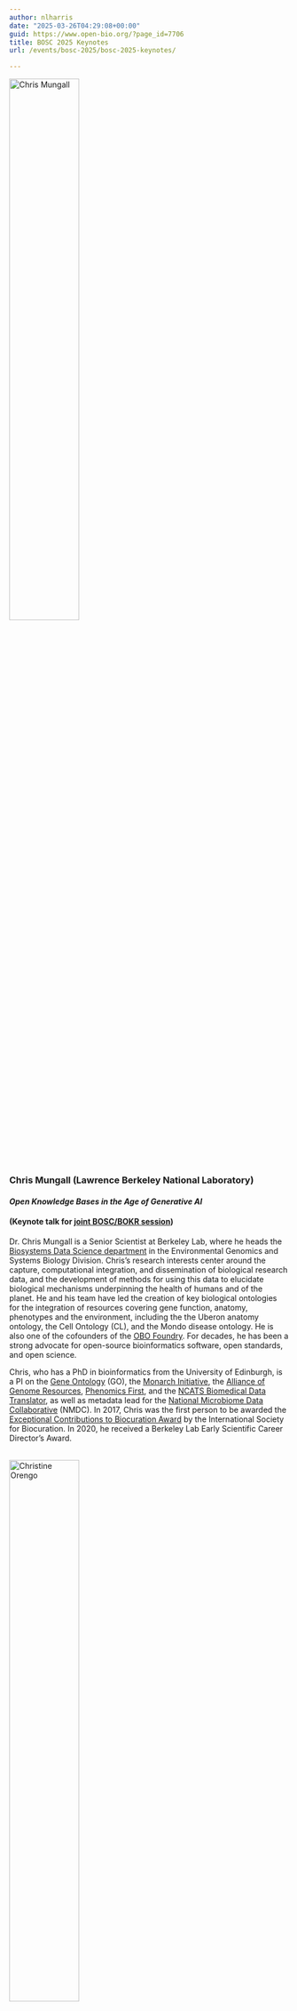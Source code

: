 ```yaml
---
author: nlharris
date: "2025-03-26T04:29:08+00:00"
guid: https://www.open-bio.org/?page_id=7706
title: BOSC 2025 Keynotes
url: /events/bosc-2025/bosc-2025-keynotes/

---
```


<img src="/img/2025/2025-03-26-Chris-Mungall-2022-square.jpg" alt ="Chris Mungall" style="width:50%"/>

### Chris Mungall (Lawrence Berkeley National Laboratory)

#### _Open Knowledge Bases in the Age of Generative AI_
#### (Keynote talk for [joint BOSC/BOKR session](/2025/03/17/BOSC-BOKR-2025/))

Dr. Chris Mungall is a Senior Scientist at Berkeley Lab, where he heads the [Biosystems Data Science department](https://biosciences.lbl.gov/egsb/biosystems-data-science/) in the Environmental Genomics and Systems Biology Division. Chris’s research interests center around the capture, computational integration, and dissemination of biological research data, and the development of methods for using this data to elucidate biological mechanisms underpinning the health of humans and of the planet. He and his team have led the creation of key biological ontologies for the integration of resources covering gene function, anatomy, phenotypes and the environment, including the the Uberon anatomy ontology, the Cell Ontology (CL), and the Mondo disease ontology. He is also one of the cofounders of the [OBO Foundry](https://obofoundry.org/). For decades, he has been a strong advocate for open-source bioinformatics software, open standards, and open science.

Chris, who has a PhD in bioinformatics from the University of Edinburgh, is a PI on the [Gene Ontology](http://geneontology.org/) (GO), the [Monarch Initiative](https://monarchinitiative.org/), the [Alliance of Genome Resources](https://www.alliancegenome.org/), [Phenomics First](https://biosciences.lbl.gov/2020/10/08/phenomics-first-project-receives-10m-to-unite-genetic-disease-data/), and the [NCATS Biomedical Data Translator](https://ncats.nih.gov/translator), as well as metadata lead for the [National Microbiome Data Collaborative](https://microbiomedata.org/) (NMDC).
In 2017, Chris was the first person to be awarded the [Exceptional Contributions to Biocuration Award](https://www.biocuration.org/2017-biocuration-awards/) by the International Society for Biocuration. In 2020, he received a Berkeley Lab Early Scientific Career Director’s Award.

<br/>

<img src="/img/2025/2025-05-12-Christine-Orengo-square.png" alt ="Christine Orengo" style="width:50%"/>

### Christine Orengo (University College London)

#### _Working together to develop, promote and protect our data resources: Lessons learnt developing CATH and TED_

Dr. Christine Orengo is a Professor of Bioinformatics at University College London (UCL).
Her research focuses on the development of algorithms to capture relationships between protein structures, sequences and functions.
She has built one of the most comprehensive protein classifications, [CATH](https://www.cathdb.info/). CATH structural and functional data for hundreds of millions of proteins has enabled studies that revealed essential universal proteins and their biological roles, and extended characterisation of biological systems implicated in disease e.g. in cell division, cancer and aging.
[The Encyclopedia of Domains (TED)](https://data.niaid.nih.gov/resources?id=zenodo_10788941) is a joint effort by CATH (Orengo group) and the Jones group at University College London to identify and classify protein domains in AlphaFold2 models from AlphaFold Database version 4, covering over 188 million unique sequences and 365 million domain assignments.

Dr. Orengo received her PhD from University College London. She is currently a Vice President of the International Society of Computational Biology (ISCB) and was previously the ISCB's first female President.
She is a Fellow of the Royal Society (FRS), an Elected Member of EMBO since 2014, and a Fellow of ISCB since 2016. Dr. Orengo is a strong supporter of FAIR and open data and data sharing practices.

<br/>

<div class="well">

### BOSC keynote speaker selection process

BOSC usually includes two or three keynote talks given by prominent individuals or emerging leaders who are accomplished in areas relevant to the bioinformatics open source community and who represent a range of backgrounds and ideas. Please see our [invited speaker rubric](https://github.com/OBF/bosc_materials/blob/master/invited-speaker-process.md) for more information about our keynote speaker selection process and criteria.

</div>
